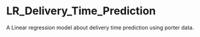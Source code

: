 # LR_Delivery_Time_Prediction
A Linear regression model about delivery time prediction using porter data.

